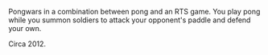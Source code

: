 Pongwars in a combination between pong and an RTS game. You play pong while you summon soldiers to attack your opponent's paddle and defend your own.

Circa 2012.
